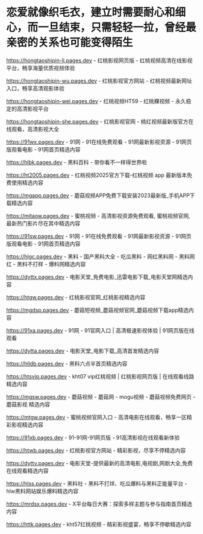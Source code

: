 # 恋爱就像织毛衣，建立时需要耐心和细心，而一旦结束，只需轻轻一拉，曾经最亲密的关系也可能变得陌生

https://hongtaoshipin-li.pages.dev - 红桃影视网页版 - 红桃视频高清在线影视平台，畅享海量优质视频体验

https://hongtaoshipin-wu.pages.dev - 红桃影视官方网站 - 红桃视频最新网址入口，畅享高清观影体验

https://hongtaoshipin-wei.pages.dev - 红桃视频HT59 - 红桃粿视频 - 永久稳定的高清影视平台

https://hongtaoshipin-she.pages.dev - 红桃影视官网 - 桃红视频最新版官方在线观看，高清影视大全

https://91wx.pages.dev - 91网 - 91在线免费观看 - 91网最新影视资源 - 91网页版观看电影 - 91网首页精选内容

https://hlbk.pages.dev - 黑料百科 - 带你看不一样得世界啦

https://ht2005.pages.dev - 红桃视频2025官方下载-红桃视频 app 最新版本免费使用精选内容

https://mgapp.pages.dev - 蘑菇视频APP免费下载安装2023最新版_手机APP下载精选内容

https://mitaow.pages.dev - 蜜桃视频 - 高清影视资源免费观看, 蜜桃视频官网, 最新热门影片尽在其中精选内容

https://91sw.pages.dev - 91网 - 91在线免费观看 - 91网最新影视资源 - 91网页版观看电影 - 91网首页精选内容

https://hlgc.pages.dev - 黑料 - 国产黑料大全 - 吃瓜黑料 - 网红黑料网 - 黑料网红 - 黑料不打样 - 爆料网精选内容

https://dyttx.pages.dev - 电影天堂_免费电影_迅雷电影下载_电影天堂网精选内容

https://htgw.pages.dev - 红桃影视官网_红桃影视精选内容

https://mgdsp.pages.dev - 蘑菇短视频_蘑菇视频官网_蘑菇视频下载app精选内容

https://91xa.pages.dev - 91网 - 91官网入口 | 高清极速影视体验 | 91网页版在线观看

https://dytta.pages.dev - 电影天堂_电影下载_高清首发精选内容

https://hlldb.pages.dev - 黑料六点半首页精选内容

https://htsvip.pages.dev - kht07 vip红桃视频 | 红桃影视网页版 | 在线观看线路精选内容

https://mgsw.pages.dev - 蘑菇视频 - 蘑菇网 - mogu视频 - 蘑菇视频免费网页 - 蘑菇影视 精选内容

https://mtgw.pages.dev - 蜜桃视频官网入口 - 高清电影在线观看，畅享一区精彩影视精选内容

https://91xb.pages.dev - 91-91网-91网页版 - 91高清影视在线观看新体验

https://htwb.pages.dev - 红桃影视官方网站 - 精彩影视，尽享不停精选内容

https://dyttv.pages.dev - 电影天堂-提供最新的高清电影,电视剧,网剧大全,免费在线观看精选内容

https://hlss.pages.dev - 黑料社 - 黑料不打烊、吃瓜爆料与黑料正能量平台 - hlw黑料网站娱乐爆料精选内容

https://mrdsx.pages.dev - X平台每日大赛：探索多样主题与参与指南首页精选内容

https://httk.pages.dev - kht57红桃视频 - 精彩影视盛宴，畅享不停歇精选内容
